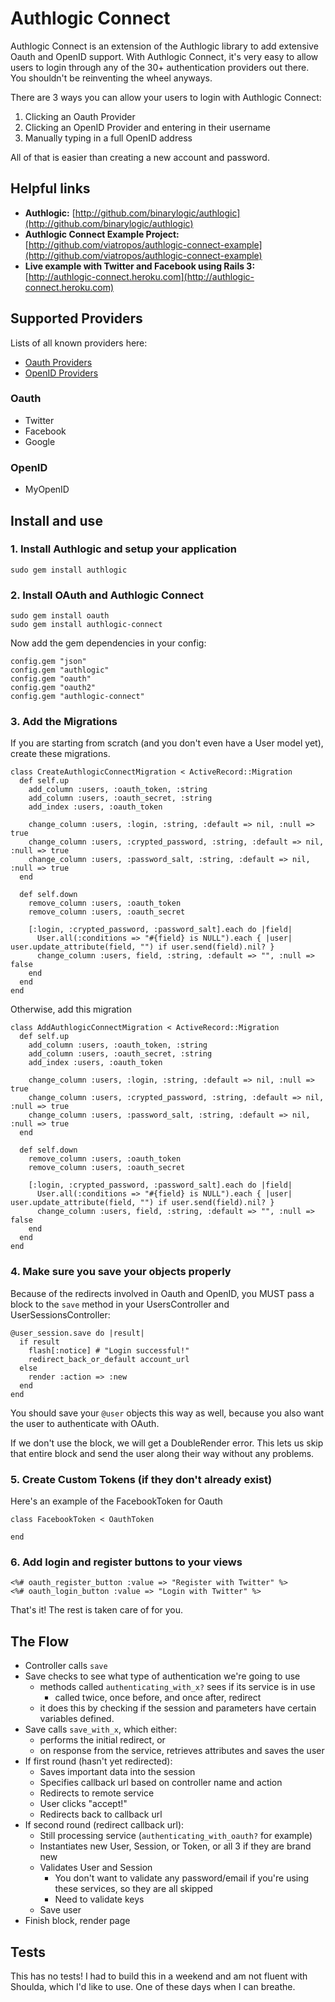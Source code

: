 # Authlogic Connect

Authlogic Connect is an extension of the Authlogic library to add extensive Oauth and OpenID support. With Authlogic Connect, it's very easy to allow users to login through any of the 30+ authentication providers out there.  You shouldn't be reinventing the wheel anyways.

There are 3 ways you can allow your users to login with Authlogic Connect:

1. Clicking an Oauth Provider
2. Clicking an OpenID Provider and entering in their username
3. Manually typing in a full OpenID address

All of that is easier than creating a new account and password.

## Helpful links

*	<b>Authlogic:</b> [http://github.com/binarylogic/authlogic](http://github.com/binarylogic/authlogic)
*	<b>Authlogic Connect Example Project:</b> [http://github.com/viatropos/authlogic-connect-example](http://github.com/viatropos/authlogic-connect-example)
*	<b>Live example with Twitter and Facebook using Rails 3:</b> [http://authlogic-connect.heroku.com](http://authlogic-connect.heroku.com)

## Supported Providers

Lists of all known providers here:

- [Oauth Providers](http://wiki.oauth.net/ServiceProviders)
- [OpenID Providers](http://en.wikipedia.org/wiki/List_of_OpenID_providers)

### Oauth

- Twitter
- Facebook
- Google

### OpenID

- MyOpenID

## Install and use

### 1. Install Authlogic and setup your application

    sudo gem install authlogic

### 2. Install OAuth and Authlogic Connect

    sudo gem install oauth
    sudo gem install authlogic-connect

Now add the gem dependencies in your config:

    config.gem "json"
    config.gem "authlogic"
    config.gem "oauth"
    config.gem "oauth2"
    config.gem "authlogic-connect"

### 3. Add the Migrations

If you are starting from scratch (and you don't even have a User model yet), create these migrations.

    class CreateAuthlogicConnectMigration < ActiveRecord::Migration
      def self.up
        add_column :users, :oauth_token, :string
        add_column :users, :oauth_secret, :string
        add_index :users, :oauth_token

        change_column :users, :login, :string, :default => nil, :null => true
        change_column :users, :crypted_password, :string, :default => nil, :null => true
        change_column :users, :password_salt, :string, :default => nil, :null => true
      end

      def self.down
        remove_column :users, :oauth_token
        remove_column :users, :oauth_secret

        [:login, :crypted_password, :password_salt].each do |field|
          User.all(:conditions => "#{field} is NULL").each { |user| user.update_attribute(field, "") if user.send(field).nil? }
          change_column :users, field, :string, :default => "", :null => false
        end
      end
    end

Otherwise, add this migration

    class AddAuthlogicConnectMigration < ActiveRecord::Migration
      def self.up
        add_column :users, :oauth_token, :string
        add_column :users, :oauth_secret, :string
        add_index :users, :oauth_token

        change_column :users, :login, :string, :default => nil, :null => true
        change_column :users, :crypted_password, :string, :default => nil, :null => true
        change_column :users, :password_salt, :string, :default => nil, :null => true
      end

      def self.down
        remove_column :users, :oauth_token
        remove_column :users, :oauth_secret

        [:login, :crypted_password, :password_salt].each do |field|
          User.all(:conditions => "#{field} is NULL").each { |user| user.update_attribute(field, "") if user.send(field).nil? }
          change_column :users, field, :string, :default => "", :null => false
        end
      end
    end
  
### 4. Make sure you save your objects properly

Because of the redirects involved in Oauth and OpenID, you MUST pass a block to the `save` method in your UsersController and UserSessionsController:

    @user_session.save do |result|
      if result
        flash[:notice] # "Login successful!"
        redirect_back_or_default account_url
      else
        render :action => :new
      end
    end

You should save your `@user` objects this way as well, because you also want the user to authenticate with OAuth.

If we don't use the block, we will get a DoubleRender error. This lets us skip that entire block and send the user along their way without any problems.

### 5. Create Custom Tokens (if they don't already exist)

Here's an example of the FacebookToken for Oauth

    class FacebookToken < OauthToken
    
    end
  
### 6. Add login and register buttons to your views

    <%# oauth_register_button :value => "Register with Twitter" %>
    <%# oauth_login_button :value => "Login with Twitter" %>

That's it! The rest is taken care of for you.

## The Flow

- Controller calls `save`
- Save checks to see what type of authentication we're going to use
  - methods called `authenticating_with_x?` sees if its service is in use
    - called twice, once before, and once after, redirect
  - it does this by checking if the session and parameters have certain variables defined.
- Save calls `save_with_x`, which either:
  - performs the initial redirect, or
  - on response from the service, retrieves attributes and saves the user
- If first round (hasn't yet redirected):
  - Saves important data into the session
  - Specifies callback url based on controller name and action
  - Redirects to remote service
  - User clicks "accept!"
  - Redirects back to callback url
- If second round (redirect callback url):
  - Still processing service (`authenticating_with_oauth?` for example)
  - Instantiates new User, Session, or Token, or all 3 if they are brand new
  - Validates User and Session
    - You don't want to validate any password/email if you're using these services,
      so they are all skipped
    - Need to validate keys
  - Save user
- Finish block, render page

## Tests

This has no tests!  I had to build this in a weekend and am not fluent with Shoulda, which I'd like to use.  One of these days when I can breathe.